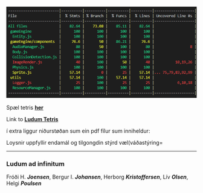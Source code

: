 ![Ludum logo](extra/code_coverage.png)

Spæl tetris [**her**](https://bergurijohansen.github.io/ludumtetris/)

Link to [**Ludum Tetris**](https://bergurijohansen.github.io/ludumtetris/)

í extra liggur niðurstøðan sum ein pdf fílur sum inniheldur:

Loysnir uppfyllir endamál og tilgongdin stýrd væl(váðastýring=

---

### Ludum **ad infinitum**

Fróði H. **_Joensen_**, Bergur I. **_Johansen_**, Herborg **_Kristoffersen_**, Lív **_Olsen_**, Helgi **_Poulsen_**
